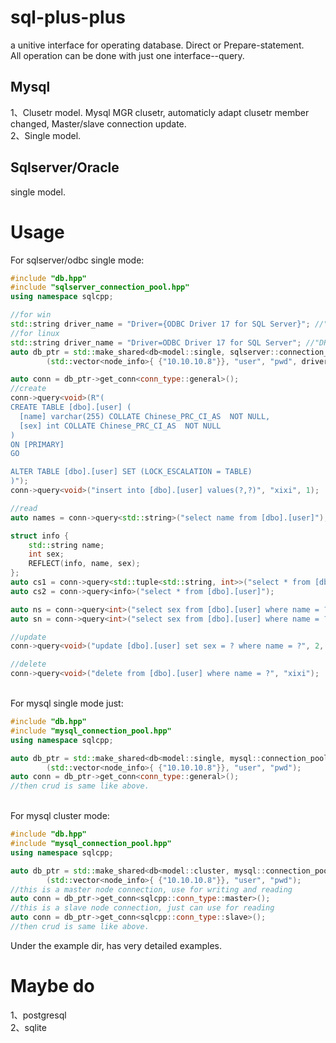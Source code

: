 # sql-plus-plus
a unitive interface for operating database. Direct or Prepare-statement.
</br>All operation can be done with just one interface--query.

## Mysql
1、Clusetr model. Mysql MGR clusetr, automaticly adapt clusetr member changed, Master/slave connection update.
</br>2、Single model.

## Sqlserver/Oracle
single model.

# Usage
For sqlserver/odbc single mode:
```c++
#include "db.hpp"
#include "sqlserver_connection_pool.hpp"
using namespace sqlcpp;

//for win
std::string driver_name = "Driver={ODBC Driver 17 for SQL Server}"; //"DRIVER={SQL Server}"
//for linux
std::string driver_name = "Driver=ODBC Driver 17 for SQL Server"; //"DRIVER={SQL Server}"
auto db_ptr = std::make_shared<db<model::single, sqlserver::connection_pool>>
		(std::vector<node_info>{ {"10.10.10.8"}}, "user", "pwd", driver_name);

auto conn = db_ptr->get_conn<conn_type::general>();
//create
conn->query<void>(R"(
CREATE TABLE [dbo].[user] (
  [name] varchar(255) COLLATE Chinese_PRC_CI_AS  NOT NULL,
  [sex] int COLLATE Chinese_PRC_CI_AS  NOT NULL
)  
ON [PRIMARY]
GO

ALTER TABLE [dbo].[user] SET (LOCK_ESCALATION = TABLE)
)");
conn->query<void>("insert into [dbo].[user] values(?,?)", "xixi", 1);

//read
auto names = conn->query<std::string>("select name from [dbo].[user]");

struct info {
	std::string name;
	int sex;
	REFLECT(info, name, sex);
};
auto cs1 = conn->query<std::tuple<std::string, int>>("select * from [dbo].[user]");
auto cs2 = conn->query<info>("select * from [dbo].[user]");

auto ns = conn->query<int>("select sex from [dbo].[user] where name = ?", "xixi");
auto sn = conn->query<int>("select sex from [dbo].[user] where name = ? and sex = ?", "xixi", 1);

//update
conn->query<void>("update [dbo].[user] set sex = ? where name = ?", 2, "xixi");

//delete
conn->query<void>("delete from [dbo].[user] where name = ?", "xixi");
```
</br>For mysql single mode just:

```c++
#include "db.hpp"
#include "mysql_connection_pool.hpp"
using namespace sqlcpp;

auto db_ptr = std::make_shared<db<model::single, mysql::connection_pool>>
		(std::vector<node_info>{ {"10.10.10.8"}}, "user", "pwd");
auto conn = db_ptr->get_conn<conn_type::general>();
//then crud is same like above.
```

</br>For mysql cluster mode:

```c++
#include "db.hpp"
#include "mysql_connection_pool.hpp"
using namespace sqlcpp;

auto db_ptr = std::make_shared<db<model::cluster, mysql::connection_pool>>
        (std::vector<node_info>{ {"10.10.10.8"}}, "user", "pwd");
//this is a master node connection, use for writing and reading
auto conn = db_ptr->get_conn<sqlcpp::conn_type::master>();
//this is a slave node connection, just can use for reading
auto conn = db_ptr->get_conn<sqlcpp::conn_type::slave>(); 
//then crud is same like above.
```
Under the example dir, has very detailed examples.

# Maybe do
1、postgresql
</br>2、sqlite

